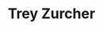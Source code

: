 ---
title: Trey Zurcher
email: tzurche2@nd.edu
image: "/images/headshots/treyzurcher.jpg"
description: Sports Commissioner
weight: 2
params:
    hometown: "Englewood, CO"
    major: "Finance"
    hobbies: "All Sports, the Bible, CFB 26"
    favoritepart: "Playing interhall sports with the Coyle guys"

social:
  - name: email
    icon: fa-regular fa-envelope
    link: mailto:tzurche2@nd.edu
---